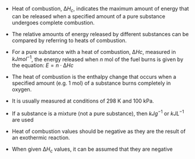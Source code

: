 - Heat of combustion, $∆H_c$, indicates the maximum amount of energy that can be released when a specified amount of a pure substance undergoes complete combustion.
- The relative amounts of energy released by different substances can be compared by referring to heats of combustion.
- For a pure substance with a heat of combustion, $∆Hc$, measured in $kJ mol^{-1}$, the energy released when $n$ mol of the fuel burns is given by the equation: $E=n \cdot ∆Hc$
- The heat of combustion is the enthalpy change that occurs when a specified amount (e.g. 1 mol) of a substance burns completely in oxygen.
- It is usually measured at conditions of 298 K and 100 kPa.
- If a substance is a mixture (not a pure substance), then $kJ g^{-1}$ or $kJ L^{-1}$ are used

- Heat of combustion values should be negative as they are the result of an exothermic reaction.
- When given $∆H_c$ values, it can be assumed that they are negative
